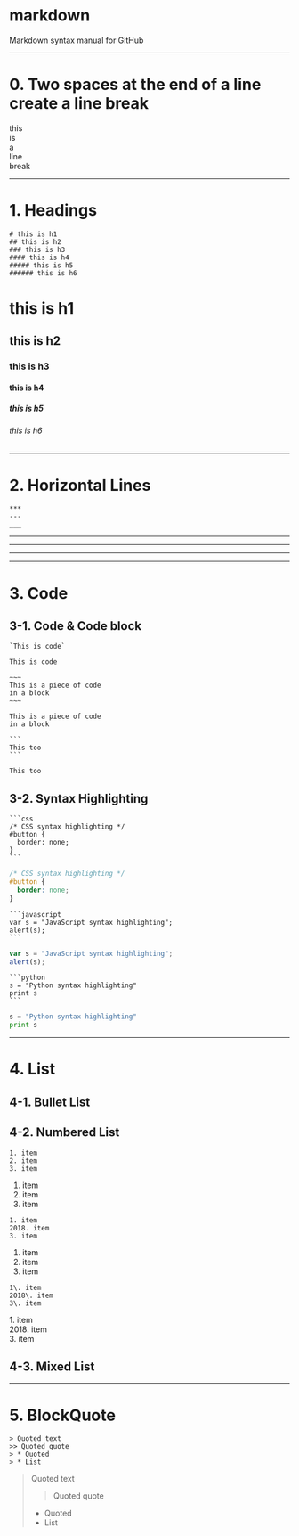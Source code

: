 # markdown
Markdown syntax manual for GitHub

*****************************************
# 0. Two spaces at the end of a line create a line break
this  
is  
a  
line  
break

*****************************************
# 1. Headings
```
# this is h1
## this is h2
### this is h3
#### this is h4
##### this is h5
###### this is h6
```
# this is h1
## this is h2
### this is h3
#### this is h4
##### this is h5
###### this is h6

*****************************************
# 2. Horizontal Lines
```
***
---
___
```
***
---
___
  
*****************************************
# 3. Code
## 3-1. Code & Code block
~~~
`This is code`
~~~
`This is code`

```
~~~  
This is a piece of code  
in a block  
~~~
```
~~~
This is a piece of code
in a block
~~~

~~~
```  
This too  
```
~~~
```
This too
```

## 3-2. Syntax Highlighting
~~~
```css
/* CSS syntax highlighting */
#button {
  border: none; 
}
```
~~~
```css
/* CSS syntax highlighting */
#button {
  border: none;
}
```

~~~
```javascript
var s = "JavaScript syntax highlighting";
alert(s);
```
~~~
```javascript
var s = "JavaScript syntax highlighting";
alert(s);
```

~~~
```python
s = "Python syntax highlighting"
print s
```
~~~
```python
s = "Python syntax highlighting"
print s
```

*****************************************
# 4. List
## 4-1. Bullet List
## 4-2. Numbered List
```
1. item
2. item
3. item
```
1. item
2. item
3. item

```
1. item
2018. item
3. item
```
1. item
2018. item
3. item

```
1\. item
2018\. item
3\. item
```
1\. item  
2018\. item  
3\. item  

## 4-3. Mixed List

*****************************************
# 5. BlockQuote
```
> Quoted text
>> Quoted quote
> * Quoted
> * List
```
> Quoted text
>> Quoted quote
> * Quoted
> * List


